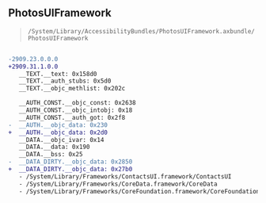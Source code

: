 ## PhotosUIFramework

> `/System/Library/AccessibilityBundles/PhotosUIFramework.axbundle/PhotosUIFramework`

```diff

-2909.23.0.0.0
+2909.31.1.0.0
   __TEXT.__text: 0x158d0
   __TEXT.__auth_stubs: 0x5d0
   __TEXT.__objc_methlist: 0x202c

   __AUTH_CONST.__objc_const: 0x2638
   __AUTH_CONST.__objc_intobj: 0x18
   __AUTH_CONST.__auth_got: 0x2f8
-  __AUTH.__objc_data: 0x230
+  __AUTH.__objc_data: 0x2d0
   __DATA.__objc_ivar: 0x14
   __DATA.__data: 0x190
   __DATA.__bss: 0x25
-  __DATA_DIRTY.__objc_data: 0x2850
+  __DATA_DIRTY.__objc_data: 0x27b0
   - /System/Library/Frameworks/ContactsUI.framework/ContactsUI
   - /System/Library/Frameworks/CoreData.framework/CoreData
   - /System/Library/Frameworks/CoreFoundation.framework/CoreFoundation

```
